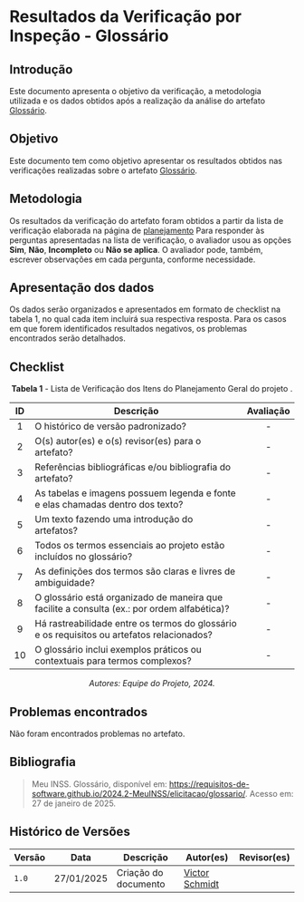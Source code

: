 # Resultados da Verificação por Inspeção - Glossário

## Introdução

Este documento apresenta o objetivo da verificação, a metodologia utilizada e os dados obtidos após a realização da análise do artefato [Glossário](https://requisitos-de-software.github.io/2024.2-MeuINSS/elicitacao/glossario/).

## Objetivo

Este documento tem como objetivo apresentar os resultados obtidos nas verificações realizadas sobre o artefato [Glossário](https://requisitos-de-software.github.io/2024.2-MeuINSS/elicitacao/glossario/).

## Metodologia

Os resultados da verificação do artefato foram obtidos a partir da lista de verificação elaborada na página de [planejamento](../entrega2/planej2-e2.md) Para responder às perguntas apresentadas na lista de verificação, o avaliador usou as opções **Sim**, **Não**, **Incompleto** ou **Não se aplica**. O avaliador pode, também, escrever observações em cada pergunta, conforme necessidade.

## Apresentação dos dados

Os dados serão organizados e apresentados em formato de checklist na tabela 1, no qual cada item incluirá sua respectiva resposta. Para os casos em que forem identificados resultados negativos, os problemas encontrados serão detalhados.

## Checklist

<center>

**Tabela 1** - Lista de Verificação dos Itens do Planejamento Geral do projeto .

|        ID        | Descrição                                                                                                           | Avaliação  |
| :--------------: | ------------------------------------------------------------------------------------------------------------------- | :--------: | 
| 1 | O histórico de versão padronizado? | - |
| 2 | O(s) autor(es) e o(s) revisor(es) para o artefato? | - |
| 3 | Referências bibliográficas e/ou bibliografia do artefato? | - |
| 4 | As tabelas e imagens possuem legenda e fonte e elas chamadas dentro dos texto? | - |
| 5 | Um texto fazendo uma introdução do artefatos? | - |
| 6 | Todos os termos essenciais ao projeto estão incluídos no glossário? | - |
| 7 | As definições dos termos são claras e livres de ambiguidade? | - |
| 8 | O glossário está organizado de maneira que facilite a consulta (ex.: por ordem alfabética)? | - |
| 9 | Há rastreabilidade entre os termos do glossário e os requisitos ou artefatos relacionados? | - |
| 10 | O glossário inclui exemplos práticos ou contextuais para termos complexos? | - |

_Autores: Equipe do Projeto, 2024._

</center>

## Problemas encontrados

Não foram encontrados problemas no artefato.

## Bibliografia

> Meu INSS. Glossário, disponível em: https://requisitos-de-software.github.io/2024.2-MeuINSS/elicitacao/glossario/. Acesso em: 27 de janeiro de 2025.

## Histórico de Versões

| Versão  | Data | Descrição | Autor(es) | Revisor(es) |
| -------- | ------ | ------ | ---------- | ---------- |
| `1.0` | 27/01/2025 | Criação do documento  | [Victor Schmidt](https://github.com/moonshinerd) |  |

